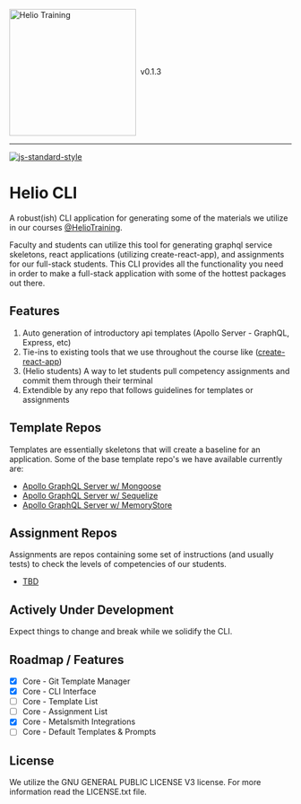 <img src="http://i.imgur.com/UzC7XPe.png" alt="Helio Training" width="226" align="center"/> <span>&nbsp;v0.1.3</span>

---------------

[![js-standard-style](https://img.shields.io/badge/code%20style-standard-brightgreen.svg)](http://standardjs.com)

# Helio CLI

A robust(ish) CLI application for generating some of the materials we utilize in our courses [@HelioTraining](https://heliotraining.com). 

Faculty and students can utilize this tool for generating graphql service skeletons, react applications (utilizing create-react-app), and assignments for our full-stack students. This CLI provides all the functionality you need in order to make a full-stack application with some of the hottest packages out there.

## Features

1. Auto generation of introductory api templates (Apollo Server - GraphQL, Express, etc)
2. Tie-ins to existing tools that we use throughout the course like ([create-react-app]())
3. (Helio students) A way to let students pull competency assignments and commit them through their terminal
4. Extendible by any repo that follows guidelines for templates or assignments

## Template Repos

Templates are essentially skeletons that will create a baseline for an application. Some of the base template repo's we have available currently are:

- [Apollo GraphQL Server w/ Mongoose]()
- [Apollo GraphQL Server w/ Sequelize]()
- [Apollo GraphQL Server w/ MemoryStore]()

## Assignment Repos

Assignments are repos containing some set of instructions (and usually tests) to check the levels of competencies of our students.

- [TBD]()

## Actively Under Development

Expect things to change and break while we solidify the CLI.

## Roadmap / Features

- [X] Core - Git Template Manager
- [X] Core - CLI Interface
- [ ] Core - Template List
- [ ] Core - Assignment List
- [X] Core - Metalsmith Integrations
- [ ] Core - Default Templates &amp; Prompts

## License
We utilize the GNU GENERAL PUBLIC LICENSE V3 license. For more information read the LICENSE.txt file.